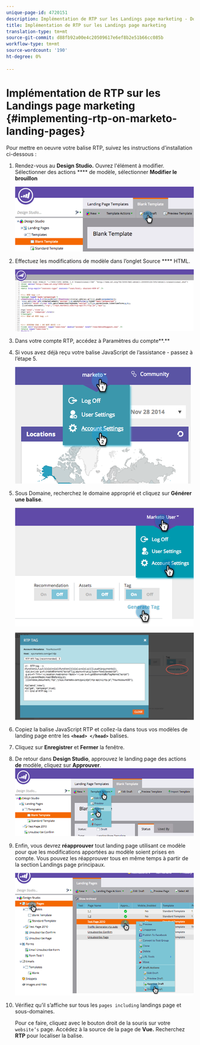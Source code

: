 ```yaml
---
unique-page-id: 4720151
description: Implémentation de RTP sur les Landings page marketing - Docs marketing - Documentation du produit
title: Implémentation de RTP sur les Landings page marketing
translation-type: tm+mt
source-git-commit: d88fb92a00e4c20509617e6ef8b2e51b66cc085b
workflow-type: tm+mt
source-wordcount: '190'
ht-degree: 0%

---
```



# Implémentation de RTP sur les Landings page marketing {#implementing-rtp-on-marketo-landing-pages}

Pour mettre en oeuvre votre balise RTP, suivez les instructions d’installation ci-dessous :

1. Rendez-vous au **Design Studio.** Ouvrez l&#39;élément à modifier. Sélectionner des actions **** de modèle, sélectionner **Modifier le brouillon**

   ![](assets/image2015-4-26-18-3a27-3a4.png)

1. Effectuez les modifications de modèle dans l’onglet Source **** HTML.

   ![](assets/image2015-4-26-18-3a28-3a17.png)

1. Dans votre compte RTP, accédez à Paramètres du compte**.**

1. Si vous avez déjà reçu votre balise JavaScript de l’assistance - passez à l’étape 5.

   ![](assets/image2014-11-30-15-3a19-3a21-2.png)

1. Sous Domaine, recherchez le domaine approprié et cliquez sur **Générer une balise**.

   ![](assets/image2015-4-26-18-3a27-3a35.png)

   ![](assets/image2014-11-30-15-3a20-3a17-2.png)

1. Copiez la balise JavaScript RTP et collez-la dans tous vos modèles de landing page entre les **`<head> </head>`** balises.
1. Cliquez sur **Enregistrer** et **Fermer** la fenêtre.
1. De retour dans **Design Studio**, approuvez le landing page des actions **de** modèle, cliquez sur **Approuver**.\
   ![](assets/image2015-4-26-18-3a28-3a30.png)

1. Enfin, vous devrez **réapprouver** tout landing page utilisant ce modèle pour que les modifications apportées au modèle soient prises en compte. Vous pouvez les réapprouver tous en même temps à partir de la section Landings page principaux.

   ![](assets/image2015-4-26-18-3a28-3a49.png)

1. Vérifiez qu’il s’affiche sur tous les `pages including` landings page et sous-domaines.

   Pour ce faire, cliquez avec le bouton droit de la souris sur votre `website’s` page. Accédez à la source de la page de **Vue.** Recherchez **RTP** pour localiser la balise.
